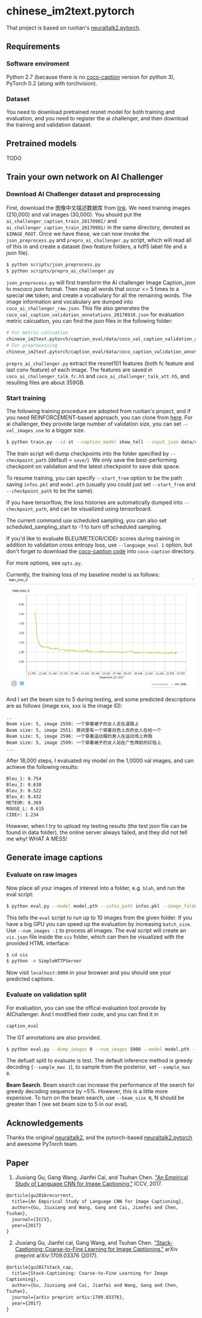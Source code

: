 # chinese_im2text.pytorch


That project is based on ruotian's [neuraltalk2.pytorch](https://github.com/ruotianluo/neuraltalk2.pytorch).

## Requirements

### Software enviroment
Python 2.7 (because there is no [coco-caption](https://github.com/tylin/coco-caption) version for python 3), PyTorch 0.2 (along with torchvision). 

### Dataset
You need to download pretrained resnet model for both training and evaluation, and you need to register the ai challenger, and then download the training and validation dataset.

## Pretrained models

TODO

## Train your own network on AI Challenger
### Download AI Challenger dataset and preprocessing
First, download the 图像中文描述数据库 from [link](https://challenger.ai/datasets). We need training images (210,000) and val images (30,000). You should put the `ai_challenger_caption_train_20170902/` and `ai_challenger_caption_train_20170902/` in the same directory, denoted as `$IMAGE_ROOT`. Once we have these, we can now invoke the `json_preprocess.py` and `prepro_ai_challenger.py` script, which will read all of this in and create a dataset (two feature folders, a hdf5 label file and a json file).

```bash
$ python scripts/json_preprocess.py
$ python scripts/prepro_ai_challenger.py
```

`json_preprocess.py` will first transform the AI challenger Image Caption_json to mscoco json format. Then map all words that occur <= 5 times to a special `UNK` token, and create a vocabulary for all the remaining words. The image information and vocabulary are dumped into `coco_ai_challenger_raw.json`.
This file also generates the `coco_val_caption_validation_annotations_20170910.json` for evaluation metric calcuation, you can find the json files in the following folder:
```bash
# For metric calcuation
chinese_im2text.pytorch/caption_eval/data/coco_val_caption_validation_annotations_20170910.json
# For preprocessing
chinese_im2text.pytorch/caption_eval/data/coco_caption_validation_annotations_20170910.json
```

`prepro_ai_challenger.py` extract the resnet101 features (both fc feature and last conv feature) of each image. The features are saved in `coco_ai_challenger_talk_fc.h5` and `coco_ai_challenger_talk_att.h5`, and resulting files are about 359GB.


### Start training
The following training procedure are adopted from ruotian's project, and if you need REINFORCEMENT-based approach, you can clone from [here](https://github.com/ruotianluo/self-critical.pytorch). For ai challenger, they provide large number of validation size, you can set `--val_images_use` to a bigger size.

```bash
$ python train.py --id st --caption_model show_tell --input_json data/cocotalk.json --input_fc_h5 data/coco_ai_challenger_talk_fc.h5 --input_att_h5 data/coco_ai_challenger_talk_att.h5 --input_label_h5 data/coco_ai_challenger_talk_label.h5 --batch_size 10 --learning_rate 5e-4 --learning_rate_decay_start 0 --scheduled_sampling_start 0 --checkpoint_path log_st --save_checkpoint_every 6000 --val_images_use 5000 --max_epochs 25
```

The train script will dump checkpoints into the folder specified by `--checkpoint_path` (default = `save/`). We only save the best-performing checkpoint on validation and the latest checkpoint to save disk space.

To resume training, you can specify `--start_from` option to be the path saving `infos.pkl` and `model.pth` (usually you could just set `--start_from` and `--checkpoint_path` to be the same).

If you have tensorflow, the loss histories are automatically dumped into `--checkpoint_path`, and can be visualized using tensorboard.

The current command use scheduled sampling, you can also set scheduled_sampling_start to -1 to turn off scheduled sampling.

If you'd like to evaluate BLEU/METEOR/CIDEr scores during training in addition to validation cross entropy loss, use `--language_eval 1` option, but don't forget to download the [coco-caption code](https://github.com/tylin/coco-caption) into `coco-caption` directory.

For more options, see `opts.py`. 

Currently, the training loss of my baseline model is as follows:
![](./vis/training_log_mine.png)

And I set the beam size to 5 during testing, and some predicted descriptions are as follows (image xxx, xxx is the image ID):
```bash
..
Beam size: 5, image 2550: 一个穿着裙子的女人走在道路上
Beam size: 5, image 2551: 房间里有一个穿着白色上衣的女人在给一个
Beam size: 5, image 2596: 一个穿着运动服的男人在运动场上奔跑
Beam size: 5, image 2599: 一个穿着裙子的女人站在广告牌前的红毯上
...
```
After 18,000 steps, I evaluated my model on the 1,0000 val images, and can achieve the following results:
```
Bleu_1: 0.754
Bleu_2: 0.630
Bleu_3: 0.522
Bleu_4: 0.432
METEOR: 0.369
ROUGE_L: 0.615
CIDEr: 1.234
```
However, when I try to upload my testing results (the test json file can be found in data folder), the online server always failed, and they did not tell me why! WHAT A MESS!

## Generate image captions

### Evaluate on raw images
Now place all your images of interest into a folder, e.g. `blah`, and run
the eval script:

```bash
$ python eval.py --model model.pth --infos_path infos.pkl --image_folder blah --num_images 10
```

This tells the `eval` script to run up to 10 images from the given folder. If you have a big GPU you can speed up the evaluation by increasing `batch_size`. Use `--num_images -1` to process all images. The eval script will create an `vis.json` file inside the `vis` folder, which can then be visualized with the provided HTML interface:

```bash
$ cd vis
$ python -m SimpleHTTPServer
```

Now visit `localhost:8000` in your browser and you should see your predicted captions.

### Evaluate on validation split

For evaluation, you can use the offical evaluation tool provide by AIChallenger. And I modified their code, and you can find it in
```bash
caption_eval
```
The GT annotations are also provided.

```bash
$ python eval.py --dump_images 0 --num_images 5000 --model model.pth --infos_path infos.pkl --language_eval 1 
```

The defualt split to evaluate is test. The default inference method is greedy decoding (`--sample_max 1`), to sample from the posterior, set `--sample_max 0`.

**Beam Search**. Beam search can increase the performance of the search for greedy decoding sequence by ~5%. However, this is a little more expensive. To turn on the beam search, use `--beam_size N`, N should be greater than 1 (we set beam size to 5 in our eval).

## Acknowledgements

Thanks the original [neuraltalk2](https://github.com/karpathy/neuraltalk2), and the pytorch-based [neuraltalk2.pytorch](https://github.com/ruotianluo/neuraltalk2.pytorch) and awesome PyTorch team.

## Paper

1. Jiuxiang Gu, Gang Wang, Jianfei Cai, and Tsuhan Chen. ["An Empirical Study of Language CNN for Image Captioning."](https://arxiv.org/pdf/1612.07086.pdf) ICCV, 2017.
```
@article{gu2016recurrent,
  title={An Empirical Study of Language CNN for Image Captioning},
  author={Gu, Jiuxiang and Wang, Gang and Cai, Jianfei and Chen, Tsuhan},
  journal={ICCV},
  year={2017}
}
```
2. Jiuxiang Gu, Jianfei cai, Gang Wang, and Tsuhan Chen. ["Stack-Captioning: Coarse-to-Fine Learning for Image Captioning."](https://arxiv.org/abs/1709.03376) arXiv preprint arXiv:1709.03376 (2017).
```
@article{gu2017stack_cap,
  title={Stack-Captioning: Coarse-to-Fine Learning for Image Captioning},
  author={Gu, Jiuxiang and Cai, Jianfei and Wang, Gang and Chen, Tsuhan},
  journal={arXiv preprint arXiv:1709.03376},
  year={2017}
}
```
